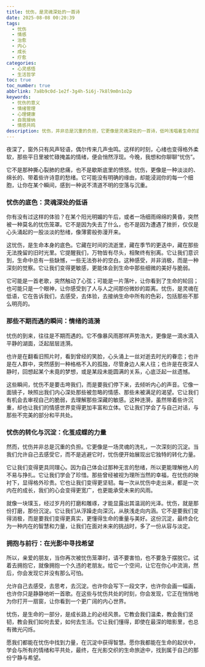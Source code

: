 ```yaml
---
title: 忧伤，是灵魂深处的一首诗
date: 2025-08-08 00:20:39
tags:
  - 忧伤
  - 情感
  - 治愈
  - 内心
  - 成长
  - 疗愈
categories:
  - 心灵感悟
  - 生活哲学
toc: true
toc_number: true
abbrlink: 7a8b9c0d-1e2f-3g4h-5i6j-7k8l9m0n1o2p
keywords:
  - 忧伤的意义
  - 情绪管理
  - 心理健康
  - 自我接纳
  - 情感共鸣
description: 忧伤，并非总是沉重的负担，它更像是灵魂深处的一首诗，低吟浅唱着生命的底色。这篇文章将带你走进忧伤的内在世界，感受它如何悄然来临，又如何在沉淀中化为力量，最终指引我们走向更深邃、更温柔的自我。
---
```


夜深了，窗外只有风声轻语，偶尔传来几声虫鸣。这样的时刻，心绪也变得格外柔软，那些平日里被忙碌掩盖的情绪，便会悄然浮现。今晚，我想和你聊聊“忧伤”。

它不是那种撕心裂肺的悲痛，也不是歇斯底里的愤怒。忧伤，更像是一种淡淡的、绵长的、带着些许诗意的愁绪。它可能没有明确的缘由，却能浸润你的每一个细胞，让你在某个瞬间，感到一种说不清道不明的空落与沉重。

### 忧伤的底色：灵魂深处的低语

你有没有过这样的体验？在某个阳光明媚的午后，或者一场细雨绵绵的黄昏，突然被一种莫名的忧伤笼罩。它不是因为失去了什么，也不是因为遭遇了挫折，仅仅是心头涌起的一股淡淡的愁绪，像薄雾般弥漫开来。

这忧伤，是生命本身的底色。它藏在时间的流逝里，藏在季节的更迭中，藏在那些无法挽留的旧时光里。它提醒我们，万物皆有尽头，相聚终有别离。它让我们意识到，生命中总有一些缺憾，一些无法弥补的空白。这种感受，并非消极，而是一种深刻的觉察。它让我们变得更敏感，更能体会到生命中那些细微的美好与脆弱。

它可能是一首老歌，突然触动了心弦；可能是一片落叶，让你看到了生命的轮回；也可能只是一个眼神，让你感受到了人与人之间那份微妙的距离。忧伤，是灵魂在低语，它在告诉我们，去感受，去体验，去接纳生命中所有的色彩，包括那些不那么明亮的。

### 那些不期而遇的瞬间：情绪的涟漪

忧伤的到来，往往是不期而遇的。它不像暴风雨那样声势浩大，更像是一滴水滴入平静的湖面，泛起层层涟漪。

也许是在翻看旧照片时，看到曾经的笑脸，心头涌上一丝对逝去时光的眷恋；也许是在人群中，突然感到一种格格不入的孤独，尽管身边人来人往；也许是在夜深人静时，回想起某个未竟的梦想，或是某段未能圆满的关系，心底泛起一丝遗憾。

这些瞬间，忧伤不是要击垮我们，而是要我们停下来，去倾听内心的声音。它像一面镜子，映照出我们内心深处那些被忽略的情感、那些未被满足的渴望。它让我们有机会去审视自己的脆弱，去理解那些深藏的敏感。这种涟漪，虽然带着些许沉重，却也让我们的情感世界变得更加丰富和立体。它让我们学会了与自己对话，与那些不完美的部分和平共处。

### 忧伤的转化与沉淀：化茧成蝶的力量

然而，忧伤并非总是沉重的负担。它更像是一场灵魂的洗礼，一次深刻的沉淀。当我们允许自己去感受它，而不是逃避它时，忧伤便开始展现出它独特的转化力量。

它让我们变得更具同理心。因为自己体会过那种无言的愁绪，所以更能理解他人的不易与挣扎。它让我们学会了珍惜。那些曾经被视为理所当然的幸福，在忧伤的映衬下，显得格外珍贵。它也让我们变得更坚韧。每一次从忧伤中走出来，都是一次内在的成长，我们的心会变得更宽广，也更能承受未来的风雨。

就像一块璞玉，经过岁月的打磨和雕琢，才能显露出其温润的光泽。忧伤，就是那份打磨，那份沉淀。它让我们从浮躁走向深沉，从肤浅走向内涵。它不是要我们变得消极，而是要我们变得更真实，更懂得生命的重量与美好。这份沉淀，最终会化为一种内在的智慧和力量，让我们在面对未来的挑战时，多了一份从容与淡定。

### 拥抱与前行：在光影中寻找希望

所以，亲爱的朋友，当你再次被忧伤笼罩时，请不要害怕，也不要急于摆脱它。试着去拥抱它，就像拥抱一个久违的老朋友。给它一个空间，让它在你心中流淌，然后，你会发现它并没有那么可怕。

允许自己去感受，去思考，去沉淀。也许你会写下一段文字，也许你会画一幅画，也许你只是静静地听一首歌。在这些与忧伤共处的时刻，你会发现，它正在悄悄地为你打开一扇窗，让你看到一个更广阔的内心世界。

忧伤，是生命的一部分，是成长路上的必经风景。它教会我们温柔，教会我们坚韧，教会我们如何去爱，如何去生活。它让我们懂得，即使在最深的暗影里，也总有微光闪烁。

愿我们都能在忧伤中找到力量，在沉淀中获得智慧。愿你我都能在生命的起伏中，学会与所有的情绪和平共处，最终，在光影交织的生命旅途中，找到属于自己的那份宁静与希望。